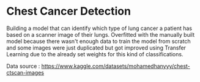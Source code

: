 # Chest Cancer Detection

Building a model that can identify which type of lung cancer a patient has based on a scanner image of their lungs.
Overfitted with the manually built model because there wasn't enough data to train the model from scratch and some images were just duplicated but got improved using Transfer Learning due to the already set weights for this kind of classifications.

Data source : https://www.kaggle.com/datasets/mohamedhanyyy/chest-ctscan-images